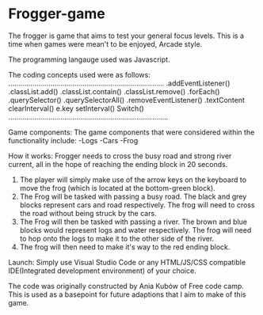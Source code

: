 # Frogger-game

The frogger is game that aims to test your general focus levels. 
This is a time when games were mean't to be enjoyed, Arcade style. 

The programming langauge used was Javascript. 

The coding concepts used were as follows:
..............................................................................
.addEventListener()
.classList.add()
.classList.contain()
.classList.remove()
.forEach()
.querySelector()
.querySelectorAll()
.removeEventListener()
.textContent
clearInterval()
e.key
setInterval()
Switch()
................................................................................

Game components:
The game components that were considered within the functionality include:
-Logs
-Cars
-Frog

How it works:
Frogger needs to cross the busy road and strong river current, all in the hope of reaching the ending block in 20 seconds. 

1. The player will simply make use of the arrow keys on the keyboard to move the frog (which is located at the bottom-green block). 
2. The Frog will be tasked with passing a busy road. The black and grey blocks represent cars and road respectively. The frog will need to cross the road without being struck by the cars.
3. The Frog will then be tasked with passing a river. The brown and blue blocks would represent  logs and water respectively. The frog will need to hop onto the logs to make it to the other side of the river.
4. The frog will then need to make it's way to the red ending block. 

Launch:
Simply use Visual Studio Code or any HTML/JS/CSS compatible IDE(Integrated development environment) of your choice. 

The code was originally constructed by Ania Kubów of Free code camp. This is used as a basepoint for future adaptions that I aim to make of this game. 
